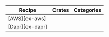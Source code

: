 | Recipe | Crates | Categories |
|--------|--------|------------|
| [AWS][ex-aws] | | |
| [Dapr][ex-dapr] | | |

